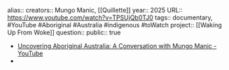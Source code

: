 alias::
creators:: Mungo Manic, [[Quillette]] 
year:: 2025
URL:: https://www.youtube.com/watch?v=TPSUjQb0TJ0
tags:: documentary, #YouTube #Aboriginal #Australia #indigenous #toWatch 
project:: [[Waking Up From Woke]] 
question::
public:: true

- [Uncovering Aboriginal Australia: A Conversation with Mungo Manic - YouTube](https://www.youtube.com/watch?v=TPSUjQb0TJ0)
-